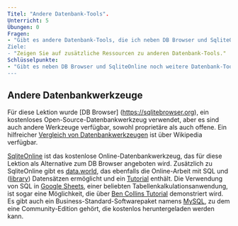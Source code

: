 ```yaml
---
Titel: "Andere Datenbank-Tools".
Unterricht: 5
Übungen: 0
Fragen:
- "Gibt es andere Datenbank-Tools, die ich neben DB Browser und SqliteOnline benutzen kann?
Ziele:
- "Zeigen Sie auf zusätzliche Ressourcen zu anderen Datenbank-Tools."
Schlüsselpunkte:
- "Gibt es neben DB Browser und SqliteOnline noch weitere Datenbank-Tools?
---
```


## Andere Datenbankwerkzeuge
	
Für diese Lektion wurde [DB Browser] (https://sqlitebrowser.org), ein kostenloses Open-Source-Datenbankwerkzeug verwendet, aber es sind auch andere Werkzeuge verfügbar, sowohl proprietäre als auch offene. Ein hilfreicher [Vergleich von Datenbankwerkzeugen](https://en.wikipedia.org/wiki/Comparison_of_database_tools) ist über Wikipedia verfügbar.

[SqliteOnline](https://sqliteonline.com/) ist das kostenlose Online-Datenbankwerkzeug, das für diese Lektion als Alternative zum DB Browser angeboten wird. Zusätzlich zu SqliteOnline gibt es [data.world](https://data.world), das ebenfalls die Online-Arbeit mit SQL und ([library](https://data.world/datasets/library)) Datensätzen ermöglicht und ein [Tutorial](https://docs.data.world/documentation/sql/concepts/basic/intro.html) enthält. Die Verwendung von SQL in [Google Sheets](https://www.google.com/sheets/about/), einer beliebten Tabellenkalkulationsanwendung, ist sogar eine Möglichkeit, die über [Ben Collins Tutorial](https://www.benlcollins.com/spreadsheets/google-sheets-query-sql/) demonstriert wird. Es gibt auch ein Business-Standard-Softwarepaket namens [MySQL](https://dev.mysql.com/downloads/), zu dem eine Community-Edition gehört, die kostenlos heruntergeladen werden kann.
